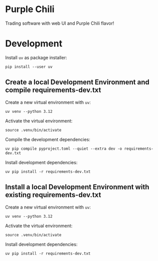 # Purple Chili

Trading software with web UI and Purple Chili flavor!

# Development

Install `uv` as package installer:
```
pip install --user uv
```

## Create a local Development Environment and compile requirements-dev.txt

Create a new virtual environment with `uv`:
```
uv venv --python 3.12
```

Activate the virtual environment:
```
source .venv/bin/activate
```

Compile the development dependencies:
```
uv pip compile pyproject.toml --quiet --extra dev -o requirements-dev.txt
```

Install development dependencies:
```
uv pip install -r requirements-dev.txt
```

## Install a local Development Environment with existing requirements-dev.txt

Create a new virtual environment with `uv`:
```
uv venv --python 3.12
```

Activate the virtual environment:
```
source .venv/bin/activate
```

Install development dependencies:
```
uv pip install -r requirements-dev.txt
```
